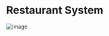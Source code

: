 # Restaurant System

![image](https://user-images.githubusercontent.com/55208546/204069761-6afa11f4-5a31-42ad-a16a-08372406a4df.png)
